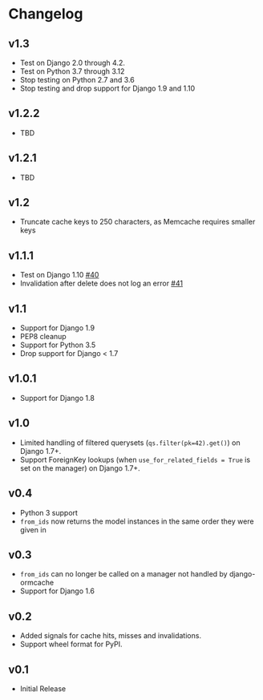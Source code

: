 Changelog
=========

v1.3
----

* Test on Django 2.0 through 4.2.
* Test on Python 3.7 through 3.12
* Stop testing on Python 2.7 and 3.6
* Stop testing and drop support for Django 1.9 and 1.10

v1.2.2
----

* TBD

v1.2.1
----

* TBD

v1.2
----

* Truncate cache keys to 250 characters, as Memcache requires smaller keys

v1.1.1
------

* Test on Django 1.10 [#40](https://github.com/educreations/django-ormcache/pull/40)
* Invalidation after delete does not log an error [#41](https://github.com/educreations/django-ormcache/pull/41)

v1.1
------

* Support for Django 1.9
* PEP8 cleanup
* Support for Python 3.5
* Drop support for Django < 1.7

v1.0.1
------

* Support for Django 1.8

v1.0
----

* Limited handling of filtered querysets (`qs.filter(pk=42).get()`) on Django 1.7+.
* Support ForeignKey lookups (when `use_for_related_fields = True` is set on the manager) on Django 1.7+.

v0.4
----

* Python 3 support
* `from_ids` now returns the model instances in the same order they were given in

v0.3
----

* `from_ids` can no longer be called on a manager not handled by django-ormcache
* Support for Django 1.6

v0.2
----

* Added signals for cache hits, misses and invalidations.
* Support wheel format for PyPI.

v0.1
----

* Initial Release
